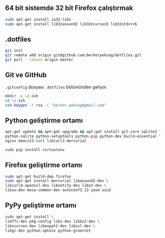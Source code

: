 ## 64 bit sistemde 32 bit Firefox çalıştırmak

```sh
sudo apt-get install ia32-libs
sudo apt-get install lib32asound2 lib32ncurses5 lib32stdc++6
```

## .dotfiles

```sh
git init
git remote add origin git@github.com:berkerpeksag/dotfiles.git
git pull --rebase origin master
```

## Git ve GitHub

`.gitconfig` dosyası `.dotfiles` bölümünden geliyor.

```sh
mkdir -p ~/.ssh
cd ~/.ssh
ssh-keygen -t rsa -C "berker.peksag@gmail.com"
```

## Python geliştirme ortamı

```sh
apt-get update && apt-get upgrade && apt-get install git-core sqlite3 \
python-sqlite python-setuptools python-pip python-dev build-essential \
nginx emacs23 curl libcurl3 mercurial
```

```sh
sudo pip install virtualenv
```

## Firefox geliştirme ortamı

```sh
sudo apt-get build-dep firefox
sudo apt-get install mercurial libasound2-dev \
libcurl4-openssl-dev libnotify-dev libxt-dev \
libiw-dev mesa-common-dev autoconf2.13 yasm uuid
```

## PyPy geliştirme ortamı

```sh
sudo apt-get install \
libffi-dev pkg-config libz-dev libbz2-dev \
libncurses-dev libexpat1-dev libssl-dev \
libgc-dev python-sphinx python-greenlet
```
